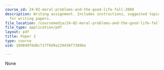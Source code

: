 ```yaml
---
course_id: 24-02-moral-problems-and-the-good-life-fall-2008
description: Writing assignment. Includes instructions, suggested topics, and guidelines
  for writing papers.
file_location: /coursemedia/24-02-moral-problems-and-the-good-life-fall-2008/109849f6d8c71ff6d9a129436f7389be_paper_2.pdf
file_type: application/pdf
layout: pdf
title: Paper 2
type: course
uid: 109849f6d8c71ff6d9a129436f7389be

---
```

None